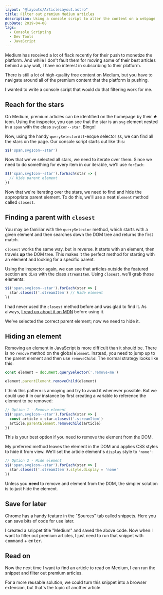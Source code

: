 ```yaml
---
layout: "@layouts/ArticleLayout.astro"
title: Filter out premium Medium articles
description: Using a console script to alter the content on a webpage
pubDate: 2019-04-08
tags:
  - Console Scripting
  - Dev Tools
  - JavaScript
---
```


Medium has received a lot of flack recently for their push to monetize the platform. And while I don't fault them for moving some of their best articles behind a pay wall, I have no interest in subscribing to their platform.

There is still a lot of high-quality free content on Medium, but you have to navigate around all of the premium content that the platform is pushing.

I wanted to write a console script that would do that filtering work for me.

## Reach for the stars

On Medium, premium articles can be identified on the homepage by their ★ icon. Using the inspector, you can see that the star is an `svg` element nested in a `span` with the class `svgIcon--star`. Bingo!

Now, using the handy `querySelectorAll`-esque selector `$$`, we can find all the stars on the page. Our console script starts out like this:

```js
$$('span.svgIcon--star')
```

Now that we've selected all stars, we need to iterate over them. Since we need to do something for every item in our iterable, we'll use `forEach`:

<!-- ```js/0,2 -->
```js
$$('span.svgIcon--star').forEach(star => {
  // Hide parent element
})
```

Now that we're iterating over the stars, we need to find and hide the appropriate parent element. To do this, we'll use a neat `Element` method called `closest`.

## Finding a parent with `closest`

You may be familiar with the `querySelector` method, which starts with a given element and then searches down the DOM tree and returns the first match.

`closest` works the same way, but in reverse. It starts with an element, then travels **up** the DOM tree. This makes it the perfect method for starting with an element and looking for a specific parent.

Using the inspector again, we can see that articles outside the featured section are `div`s with the class `streamItem`. Using `closest`, we'll grab those elements:

<!-- ```js/1 -->
```js
$$('span.svgIcon--star').forEach(star => {
  star.closest('.streamItem') // Hide element
})
```

I had never used the `closest` method before and was glad to find it. As always, [I read up about it on MDN](https://developer.mozilla.org/en-US/docs/Web/API/Element/closest) before using it.

We've selected the correct parent element; now we need to hide it.

## Hiding an element

Removing an element in JavaScript is more difficult than it should be. There is no `remove` method on the global `Element`. Instead, you need to jump up to the parent element and then use `removeChild`. The normal strategy looks like this:

```js
const element = document.querySelector('.remove-me')

element.parentElement.removeChild(element)
```

I think this pattern is annoying and try to avoid it whenever possible. But we could use it in our instance by first creating a variable to reference the element to be removed:

<!-- ```js/2,3 -->
```js
// Option 1 - Remove element
$$('span.svgIcon--star').forEach(star => {
  const article = star.closest('.streamItem')
  article.parentElement.removeChild(article)
})
```

This is your best option if you need to remove the element from the DOM.

My preferred method leaves the element in the DOM and applies CSS styles to hide it from view. We'll set the article element's `display` style to `'none'`:

<!-- ```js/2 -->
```js
// Option 2 - Hide element
$$('span.svgIcon--star').forEach(star => {
  star.closest('.streamItem').style.display = 'none'
})
```

Unless you **need** to remove and element from the DOM, the simpler solution is to just hide the element.

## Save for later

Chrome has a handy feature in the "Sources" tab called snippets. Here you can save bits of code for use later.

I created a snippet title "Medium" and saved the above code. Now when I want to filter out premium articles, I just need to run that snippet with <kbd>command</kbd> + <kbd>enter</kbd>.

## Read on

Now the next time I want to find an article to read on Medium, I can run the snippet and filter out premium articles.

For a more reusable solution, we could turn this snippet into a browser extension, but that's the topic of another article.

